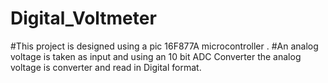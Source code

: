 # Digital_Voltmeter
#This project is designed using a pic 16F877A microcontroller .
#An analog voltage is taken as input and using an 10 bit ADC Converter the analog voltage is converter and read in Digital format.
